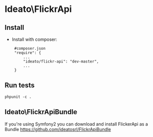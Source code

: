 Ideato\FlickrApi
========================

Install
--------

 * Install with composer:

        #composer.json
        "require": {
            ...
            "ideato/flickr-api": "dev-master",
            ...
        }
        
Run tests
----------

    phpunit -c .


Ideato\FlickrApiBundle
----------------------

If you're using Symfony2 you can download and install FlickerApi as a Bundle https://github.com/ideatosrl/FlickrApiBundle

